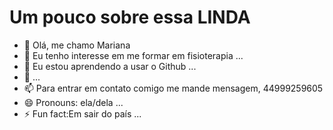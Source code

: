 # Um pouco sobre essa LINDA  
-   👋 Olá, me chamo Mariana
- 👀 Eu tenho interesse em me formar em fisioterapia  ...
- 🌱 Eu estou aprendendo a usar o Github ...
- 💞️  ...
- 📫 Para entrar em contato comigo me mande mensagem, 44999259605
- 😄 Pronouns: ela/dela  ...
- ⚡ Fun fact:Em sair do país ...

<!---
marigms15/marigms15 is a ✨ special ✨ repository because its `README.md` (this file) appears on your GitHub profile.
You can click the Preview link to take a look at your changes.
--->
